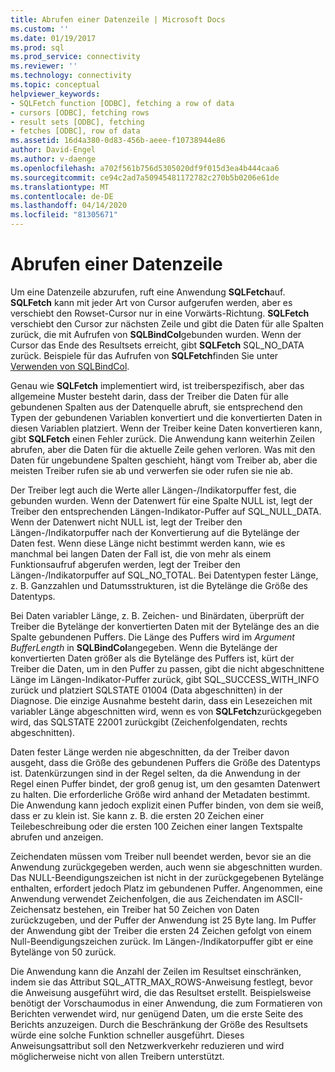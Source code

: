 ```yaml
---
title: Abrufen einer Datenzeile | Microsoft Docs
ms.custom: ''
ms.date: 01/19/2017
ms.prod: sql
ms.prod_service: connectivity
ms.reviewer: ''
ms.technology: connectivity
ms.topic: conceptual
helpviewer_keywords:
- SQLFetch function [ODBC], fetching a row of data
- cursors [ODBC], fetching rows
- result sets [ODBC], fetching
- fetches [ODBC], row of data
ms.assetid: 16d4a380-0d83-456b-aeee-f10738944e86
author: David-Engel
ms.author: v-daenge
ms.openlocfilehash: a702f561b756d5305020df9f015d3ea4b444caa6
ms.sourcegitcommit: ce94c2ad7a50945481172782c270b5b0206e61de
ms.translationtype: MT
ms.contentlocale: de-DE
ms.lasthandoff: 04/14/2020
ms.locfileid: "81305671"
---
```

# <a name="fetching-a-row-of-data"></a>Abrufen einer Datenzeile
Um eine Datenzeile abzurufen, ruft eine Anwendung **SQLFetch**auf. **SQLFetch** kann mit jeder Art von Cursor aufgerufen werden, aber es verschiebt den Rowset-Cursor nur in eine Vorwärts-Richtung. **SQLFetch** verschiebt den Cursor zur nächsten Zeile und gibt die Daten für alle Spalten zurück, die mit Aufrufen von **SQLBindCol**gebunden wurden. Wenn der Cursor das Ende des Resultsets erreicht, gibt **SQLFetch** SQL_NO_DATA zurück. Beispiele für das Aufrufen von **SQLFetch**finden Sie unter [Verwenden von SQLBindCol](../../../odbc/reference/develop-app/using-sqlbindcol.md).  
  
 Genau wie **SQLFetch** implementiert wird, ist treiberspezifisch, aber das allgemeine Muster besteht darin, dass der Treiber die Daten für alle gebundenen Spalten aus der Datenquelle abruft, sie entsprechend den Typen der gebundenen Variablen konvertiert und die konvertierten Daten in diesen Variablen platziert. Wenn der Treiber keine Daten konvertieren kann, gibt **SQLFetch** einen Fehler zurück. Die Anwendung kann weiterhin Zeilen abrufen, aber die Daten für die aktuelle Zeile gehen verloren. Was mit den Daten für ungebundene Spalten geschieht, hängt vom Treiber ab, aber die meisten Treiber rufen sie ab und verwerfen sie oder rufen sie nie ab.  
  
 Der Treiber legt auch die Werte aller Längen-/Indikatorpuffer fest, die gebunden wurden. Wenn der Datenwert für eine Spalte NULL ist, legt der Treiber den entsprechenden Längen-Indikator-Puffer auf SQL_NULL_DATA. Wenn der Datenwert nicht NULL ist, legt der Treiber den Längen-/Indikatorpuffer nach der Konvertierung auf die Bytelänge der Daten fest. Wenn diese Länge nicht bestimmt werden kann, wie es manchmal bei langen Daten der Fall ist, die von mehr als einem Funktionsaufruf abgerufen werden, legt der Treiber den Längen-/Indikatorpuffer auf SQL_NO_TOTAL. Bei Datentypen fester Länge, z. B. Ganzzahlen und Datumsstrukturen, ist die Bytelänge die Größe des Datentyps.  
  
 Bei Daten variabler Länge, z. B. Zeichen- und Binärdaten, überprüft der Treiber die Bytelänge der konvertierten Daten mit der Bytelänge des an die Spalte gebundenen Puffers. Die Länge des Puffers wird im *Argument BufferLength* in **SQLBindCol**angegeben. Wenn die Bytelänge der konvertierten Daten größer als die Bytelänge des Puffers ist, kürt der Treiber die Daten, um in den Puffer zu passen, gibt die nicht abgeschnittene Länge im Längen-Indikator-Puffer zurück, gibt SQL_SUCCESS_WITH_INFO zurück und platziert SQLSTATE 01004 (Data abgeschnitten) in der Diagnose. Die einzige Ausnahme besteht darin, dass ein Lesezeichen mit variabler Länge abgeschnitten wird, wenn es von **SQLFetch**zurückgegeben wird, das SQLSTATE 22001 zurückgibt (Zeichenfolgendaten, rechts abgeschnitten).  
  
 Daten fester Länge werden nie abgeschnitten, da der Treiber davon ausgeht, dass die Größe des gebundenen Puffers die Größe des Datentyps ist. Datenkürzungen sind in der Regel selten, da die Anwendung in der Regel einen Puffer bindet, der groß genug ist, um den gesamten Datenwert zu halten. Die erforderliche Größe wird anhand der Metadaten bestimmt. Die Anwendung kann jedoch explizit einen Puffer binden, von dem sie weiß, dass er zu klein ist. Sie kann z. B. die ersten 20 Zeichen einer Teilebeschreibung oder die ersten 100 Zeichen einer langen Textspalte abrufen und anzeigen.  
  
 Zeichendaten müssen vom Treiber null beendet werden, bevor sie an die Anwendung zurückgegeben werden, auch wenn sie abgeschnitten wurden. Das NULL-Beendigungszeichen ist nicht in der zurückgegebenen Bytelänge enthalten, erfordert jedoch Platz im gebundenen Puffer. Angenommen, eine Anwendung verwendet Zeichenfolgen, die aus Zeichendaten im ASCII-Zeichensatz bestehen, ein Treiber hat 50 Zeichen von Daten zurückzugeben, und der Puffer der Anwendung ist 25 Byte lang. Im Puffer der Anwendung gibt der Treiber die ersten 24 Zeichen gefolgt von einem Null-Beendigungszeichen zurück. Im Längen-/Indikatorpuffer gibt er eine Bytelänge von 50 zurück.  
  
 Die Anwendung kann die Anzahl der Zeilen im Resultset einschränken, indem sie das Attribut SQL_ATTR_MAX_ROWS-Anweisung festlegt, bevor die Anweisung ausgeführt wird, die das Resultset erstellt. Beispielsweise benötigt der Vorschaumodus in einer Anwendung, die zum Formatieren von Berichten verwendet wird, nur genügend Daten, um die erste Seite des Berichts anzuzeigen. Durch die Beschränkung der Größe des Resultsets würde eine solche Funktion schneller ausgeführt. Dieses Anweisungsattribut soll den Netzwerkverkehr reduzieren und wird möglicherweise nicht von allen Treibern unterstützt.
